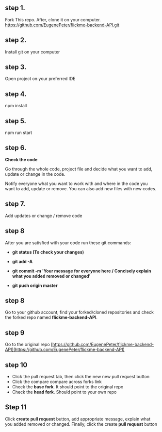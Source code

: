 ## step 1.

Fork This repo.
After, clone it on your computer.
https://github.com/EugenePeter/flickme-backend-API.git

## step 2.

Install git on your computer

## step 3.

Open project on your preferred IDE

## step 4.

npm install

## step 5.

npm run start

## step 6.

**Check the code**

Go through the whole code, project file and decide what you want to add, update or change in the code.

Notify everyone what you want to work with and where in the code you want to add, update or remove.
You can also add new files with new codes.

## step 7.

Add updates or change / remove code

## step 8

After you are satisfied with your code run these git commands:

- **git status (To check your changes)**

- **git add -A**

- **git commit -m 'Your message for everyone here / Concisely explain what you added removed or changed'**

- **git push origin master**

## step 8

Go to your github account, find your forked/cloned repositories and check the forked repo named **flickme-backend-API**.

## step 9

Go to the original repo
[https://github.com/EugenePeter/flickme-backend-API](https://github.com/EugenePeter/flickme-backend-API)

## step 10

- Click the pull request tab, then click the new new pull request button
- Click the compare compare across forks link
- Check the **base fork**. It should point to the original repo
- Check the **head fork**. Should point to your own repo

## Step 11

Click **create pull request** button, add appropriate message, explain what you added removed or changed. Finally, click the create **pull request** button
